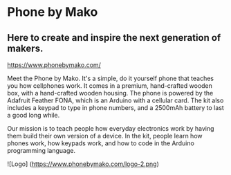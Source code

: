 # Phone by Mako
## Here to create and inspire the next generation of makers.
https://www.phonebymako.com/

Meet the Phone by Mako. It's a simple, do it yourself phone that teaches you how cellphones work. It comes in a premium, hand-crafted wooden box, with a hand-crafted wooden housing. The phone is powered by the Adafruit Feather FONA, which is an Arduino with a cellular card. The kit also includes a keypad to type in phone numbers, and a 2500mAh battery to last a good long while.

Our mission is to teach people how everyday electronics work by having them build their own version of a device. In the kit, people learn how phones work, how keypads work, and how to code in the Arduino programming language.


![Logo]
(https://www.phonebymako.com/logo-2.png)
